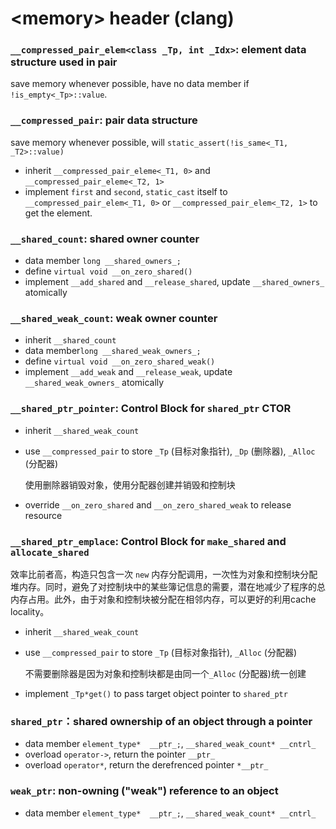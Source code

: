 # \<memory\> header (clang)

### `__compressed_pair_elem<class _Tp, int _Idx>`: element data structure used in pair

save memory whenever possible, have no data member if `!is_empty<_Tp>::value`.

### `__compressed_pair`: pair data structure

save memory whenever possible, will `static_assert(!is_same<_T1, _T2>::value)`

- inherit  `__compressed_pair_eleme<_T1, 0>` and `__compressed_pair_eleme<_T2, 1>`
- implement `first` and `second`, `static_cast` itself to `__compressed_pair_elem<_T1, 0>` or `__compressed_pair_elem<_T2, 1>` to get the element.

### `__shared_count`: shared owner counter

- data member `long __shared_owners_;`
- define `virtual void __on_zero_shared()`
- implement `__add_shared` and `__release_shared`, update `__shared_owners_` atomically

### `__shared_weak_count`: weak owner counter

- inherit  `__shared_count`
- data member`long __shared_weak_owners_;`
- define `virtual void __on_zero_shared_weak()`
- implement `__add_weak` and `__release_weak`, update `__shared_weak_owners_` atomically

### `__shared_ptr_pointer`: Control Block for `shared_ptr` CTOR

- inherit `__shared_weak_count`

- use `__compressed_pair` to store `_Tp` (目标对象指针), `_Dp` (删除器), `_Alloc` (分配器)

  使用删除器销毁对象，使用分配器创建并销毁和控制块

- override `__on_zero_shared` and `__on_zero_shared_weak` to release resource

### `__shared_ptr_emplace`: Control Block for `make_shared` and `allocate_shared`

效率比前者高，构造只包含一次 `new` 内存分配调用，一次性为对象和控制块分配堆内存。同时，避免了对控制块中的某些簿记信息的需要，潜在地减少了程序的总内存占用。此外，由于对象和控制块被分配在相邻内存，可以更好的利用cache locality。

- inherit `__shared_weak_count`

- use `__compressed_pair` to store `_Tp` (目标对象指针), `_Alloc` (分配器)

  不需要删除器是因为对象和控制块都是由同一个`_Alloc` (分配器)统一创建
  
- implement `_Tp*get()` to pass target object pointer to `shared_ptr`

### `shared_ptr`：shared ownership of an object through a pointer

- data member `element_type*  __ptr_;`, `__shared_weak_count* __cntrl_`
- overload `operator->`, return the pointer `__ptr_`
- overload `operator*`, return the derefrenced pointer `*__ptr_`

### `weak_ptr`: non-owning ("weak") reference to an object

- data member `element_type*  __ptr_;`, `__shared_weak_count* __cntrl_`

